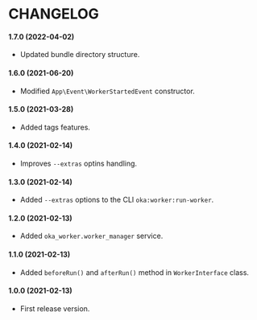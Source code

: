 CHANGELOG
=========

#### 1.7.0 (2022-04-02)

* Updated bundle directory structure.

#### 1.6.0 (2021-06-20)

* Modified `App\Event\WorkerStartedEvent` constructor.

#### 1.5.0 (2021-03-28)

* Added tags features.

#### 1.4.0 (2021-02-14)

* Improves `--extras` optins handling.

#### 1.3.0 (2021-02-14)

* Added `--extras` options to the CLI `oka:worker:run-worker`.

#### 1.2.0 (2021-02-13)

* Added `oka_worker.worker_manager` service.

#### 1.1.0 (2021-02-13)

* Added `beforeRun()` and `afterRun()` method in `WorkerInterface` class.

#### 1.0.0 (2021-02-13)

* First release version.
